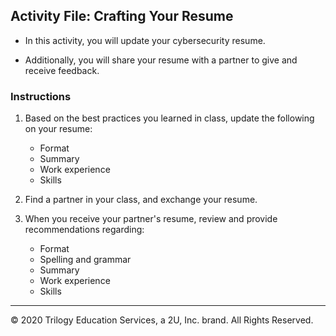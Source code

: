 ## Activity File: Crafting Your Resume

- In this activity, you will update your cybersecurity resume.

- Additionally, you will share your resume with a partner to give and receive feedback.

### Instructions

1. Based on the best practices you learned in class, update the following on your resume:
    - Format
    - Summary
    - Work experience
    - Skills
  
2. Find a partner in your class, and exchange your resume.
3. When you receive your partner's resume, review and provide recommendations regarding:
   - Format
   - Spelling and grammar
   - Summary
   - Work experience
   - Skills

--- 

© 2020 Trilogy Education Services, a 2U, Inc. brand. All Rights Reserved.
